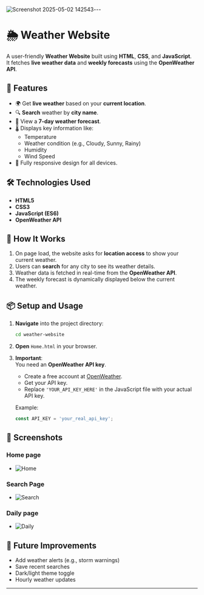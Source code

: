 ![Screenshot 2025-05-02 142543](https://github.com/user-attachments/assets/e0986770-500e-4ba2-a9f6-c2cad94731b2)---

# 🌦️ Weather Website

A user-friendly **Weather Website** built using **HTML**, **CSS**, and **JavaScript**.  
It fetches **live weather data** and **weekly forecasts** using the **OpenWeather API**.

## 🚀 Features
- 🌍 Get **live weather** based on your **current location**.
- 🔍 **Search** weather by **city name**.
- 📅 View a **7-day weather forecast**.
- 🌡️ Displays key information like:
  - Temperature
  - Weather condition (e.g., Cloudy, Sunny, Rainy)
  - Humidity
  - Wind Speed
- 📱 Fully responsive design for all devices.

## 🛠️ Technologies Used
- **HTML5**  
- **CSS3**  
- **JavaScript (ES6)**  
- **OpenWeather API**

## 🧩 How It Works
1. On page load, the website asks for **location access** to show your current weather.
2. Users can **search** for any city to see its weather details.
3. Weather data is fetched in real-time from the **OpenWeather API**.
4. The weekly forecast is dynamically displayed below the current weather.

## 📦 Setup and Usage

1. **Navigate** into the project directory:
   ```bash
   cd weather-website
   ```
   
2. **Open** `Home.html` in your browser.

3. **Important**:  
   You need an **OpenWeather API key**.  
   - Create a free account at [OpenWeather](https://openweathermap.org/).
   - Get your API key.
   - Replace `'YOUR_API_KEY_HERE'` in the JavaScript file with your actual API key.

   Example:
   ```javascript
   const API_KEY = 'your_real_api_key';
   ```

## 📸 Screenshots

### Home page
 - ![Home](https://github.com/user-attachments/assets/7ebd6e27-dce8-480b-8761-55508ba780f3)

### Search Page
 - ![Search](https://github.com/user-attachments/assets/d7f31e0f-1563-4285-9d10-9d89d318fe6f)

### Daily page
- ![Daily](https://github.com/user-attachments/assets/a339f666-08e6-445c-bedb-130ea5552b47)

## 🧹 Future Improvements
- Add weather alerts (e.g., storm warnings)
- Save recent searches
- Dark/light theme toggle
- Hourly weather updates

---
